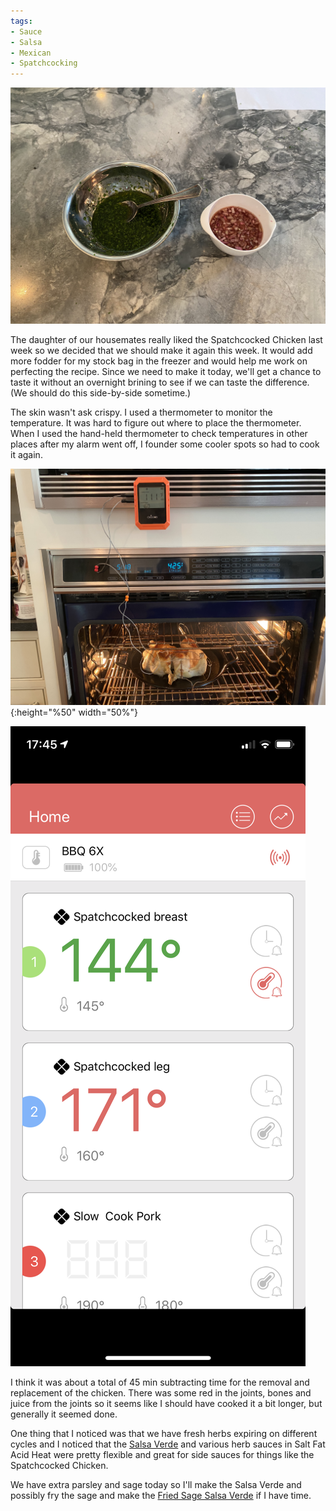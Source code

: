 ```yaml
---
tags:
- Sauce
- Salsa
- Mexican
- Spatchcocking
---
```

![Salsa Verde](/images/salsa-verde.jpeg)

The daughter of our housemates really liked the Spatchcocked Chicken last week so we decided that we should make it again this week. It would add more fodder for my stock bag in the freezer and would help me work on perfecting the recipe. Since we need to make it today, we'll get a chance to taste it without an overnight brining to see if we can taste the difference. (We should do this side-by-side sometime.)

The skin wasn't ask crispy. I used a thermometer to monitor the temperature. It was hard to figure out where to place the thermometer. When I used the hand-held thermometer to check temperatures in other places after my alarm went off, I founder some cooler spots so had to cook it again.

![Spatchcocked Thermometer](/images/spatchcocked-thermometer.jpeg){:height="%50" width="50%"}

![Spatchcocked Temperature](/images/spatchcocked-temp.png)

I think it was about a total of 45 min subtracting time for the removal and replacement of the chicken. There was some red in the joints, bones and juice from the joints so it seems like I should have cooked it a bit longer, but generally it seemed done.

One thing that I noticed was that we have fresh herbs expiring on different cycles and I noticed that the [Salsa Verde](/recipes/Basic-Salsa-Verde.html) and various herb sauces in Salt Fat Acid Heat were pretty flexible and great for side sauces for things like the Spatchcocked Chicken.

We have extra parsley and sage today so I'll make the Salsa Verde and possibly fry the sage and make the [Fried Sage Salsa Verde](/recipes/Fried-Sage-Salsa-Verde.html) if I have time.